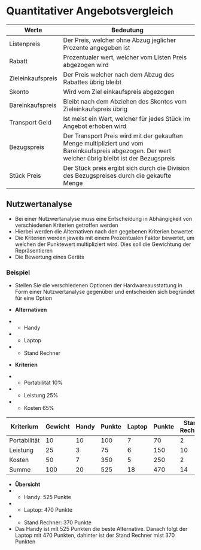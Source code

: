 # Quantitativer Angebotsvergleich

|Werte|Bedeutung|
|-|-|
|Listenpreis|Der Preis, welcher ohne Abzug jeglicher Prozente angegeben ist|
|Rabatt|Prozentualer wert, welcher vom Listen Preis abgezogen wird|
|Zieleinkaufspreis|Der Preis welcher nach dem Abzug des Rabattes übrig bleibt|
|Skonto|Wird vom Ziel einkaufspreis abgezogen|
|Bareinkaufspreis|Bleibt nach dem Abziehen des Skontos vom Zieleinkaufspreis übrig|
|Transport Geld|Ist meist ein Wert, welcher für jedes Stück im Angebot erhoben wird|
|Bezugspreis|Der Transport Preis wird mit der gekauften Menge multipliziert und vom Bareinkaufspreis abgezogen. Der wert welcher übrig bleibt ist der Bezugspreis|
|Stück Preis|Der Stück preis ergibt sich durch die Division des Bezugspreises durch die gekaufte Menge|



## Nutzwertanalyse

- Bei einer Nutzwertanalyse muss eine Entscheidung in Abhängigkeit von verschiedenen Kriterien getroffen werden
- Hierbei werden die Alternativen nach den gegebenen Kriterien bewertet
- Die Kriterien werden jeweils mit einem Prozentualen Faktor bewertet, um welchen der Punktewert multipliziert wird. Dies soll die Gewichtung der Repräsentieren
- Die Bewertung eines Geräts 

### Beispiel

- Stellen Sie die verschiedenen Optionen der Hardwareausstattung in Form einer Nutzwertanalyse gegenüber und entscheiden sich begründet für eine Option

- **Alternativen**
- - Handy
- - Laptop
- - Stand Rechner

- **Kriterien**
- - Portabilität $10\%$
- - Leistung $25\%$
- - Kosten $65\%$

|Kriterium|Gewicht|Handy|Punkte|Laptop|Punkte|Stand Rechner|Punkte|
|-|-|-|-|-|-|-|-|
|Portabilität|10|10|100|7|70|2|20|
|Leistung|25|3|75|6|150|10|250|
|Kosten|50|7|350|5|250|2|100|
|Summe|100|20|525|18|470|14|370|

- **Übersicht**
- - Handy: 525 Punkte
- - Laptop: 470 Punkte
- - Stand Rechner: 370 Punkte
- Das Handy ist mit 525 Punkten die beste Alternative. Danach folgt der Laptop mit 470 Punkten, dahinter ist der Stand Rechner mist 370 Punkten

